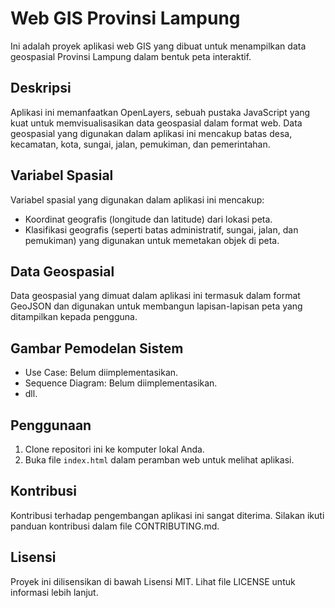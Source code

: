 # Web GIS Provinsi Lampung
Ini adalah proyek aplikasi web GIS yang dibuat untuk menampilkan data geospasial Provinsi Lampung dalam bentuk peta interaktif.

## Deskripsi
Aplikasi ini memanfaatkan OpenLayers, sebuah pustaka JavaScript yang kuat untuk memvisualisasikan data geospasial dalam format web. Data geospasial yang digunakan dalam aplikasi ini mencakup batas desa, kecamatan, kota, sungai, jalan, pemukiman, dan pemerintahan.

## Variabel Spasial
Variabel spasial yang digunakan dalam aplikasi ini mencakup:

- Koordinat geografis (longitude dan latitude) dari lokasi peta.
- Klasifikasi geografis (seperti batas administratif, sungai, jalan, dan pemukiman) yang digunakan untuk memetakan objek di peta.

## Data Geospasial
Data geospasial yang dimuat dalam aplikasi ini termasuk dalam format GeoJSON dan digunakan untuk membangun lapisan-lapisan peta yang ditampilkan kepada pengguna.

## Gambar Pemodelan Sistem
- Use Case: Belum diimplementasikan.
- Sequence Diagram: Belum diimplementasikan.
- dll.

## Penggunaan
1. Clone repositori ini ke komputer lokal Anda.
2. Buka file `index.html` dalam peramban web untuk melihat aplikasi.

## Kontribusi
Kontribusi terhadap pengembangan aplikasi ini sangat diterima. Silakan ikuti panduan kontribusi dalam file CONTRIBUTING.md.

## Lisensi
Proyek ini dilisensikan di bawah Lisensi MIT. Lihat file LICENSE untuk informasi lebih lanjut.

